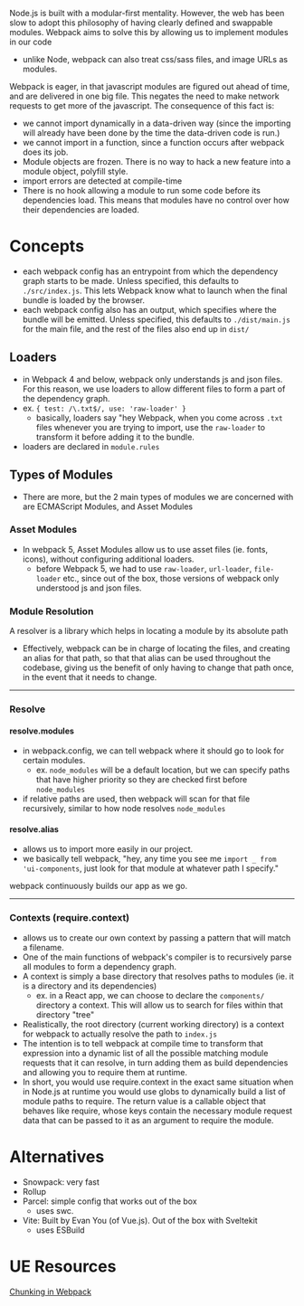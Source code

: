 
Node.js is built with a modular-first mentality. However, the web has been slow to adopt this philosophy of having clearly defined and swappable modules. Webpack aims to solve this by allowing us to implement modules in our code
- unlike Node, webpack can also treat css/sass files, and image URLs as modules.

Webpack is eager, in that javascript modules are figured out ahead of time, and are delivered in one big file. This negates the need to make network requests to get more of the javascript. The consequence of this fact is:
- we cannot import dynamically in a data-driven way (since the importing will already have been done by the time the data-driven code is run.)
- we cannot import in a function, since a function occurs after webpack does its job.
- Module objects are frozen. There is no way to hack a new feature into a module object, polyfill style.
- import errors are detected at compile-time
- There is no hook allowing a module to run some code before its dependencies load. This means that modules have no control over how their dependencies are loaded.

# Concepts
- each webpack config has an entrypoint from which the dependency graph starts to be made. Unless specified, this defaults to `./src/index.js`. This lets Webpack know what to launch when the final bundle is loaded by the browser.
- each webpack config also has an output, which specifies where the bundle will be emitted. Unless specified, this defaults to `./dist/main.js` for the main file, and the rest of the files also end up in `dist/`

## Loaders
- in Webpack 4 and below, webpack only understands js and json files. For this reason, we use loaders to allow different files to form a part of the dependency graph.
- ex. `{ test: /\.txt$/, use: 'raw-loader' }`
	- basically, loaders say "hey Webpack, when you come across `.txt` files whenever you are trying to import, use the `raw-loader` to transform it before adding it to the bundle.
- loaders are declared in `module.rules`

## Types of Modules
- There are more, but the 2 main types of modules we are concerned with are ECMAScript Modules, and Asset Modules

### Asset Modules
- In webpack 5, Asset Modules allow us to use asset files (ie. fonts, icons), without configuring additional loaders.
	- before Webpack 5, we had to use `raw-loader`, `url-loader`, `file-loader` etc., since out of the box, those versions of webpack only understood js and json files.

### Module Resolution
A resolver is a library which helps in locating a module by its absolute path
- Effectively, webpack can be in charge of locating the files, and creating an alias for that path, so that that alias can be used throughout the codebase, giving us the benefit of only having to change that path once, in the event that it needs to change.

* * *
### Resolve
#### resolve.modules
- in webpack.config, we can tell webpack where it should go to look for certain modules.
	- ex. `node_modules` will be a default location, but we can specify paths that have higher priority so they are checked first before `node_modules`
- if relative paths are used, then webpack will scan for that file recursively, similar to how node resolves `node_modules`

#### resolve.alias
- allows us to import more easily in our project.
- we basically tell webpack, "hey, any time you see me `import _ from 'ui-components`, just look for that module at whatever path I specify."

webpack continuously builds our app as we go.

* * *

### Contexts (require.context)
- allows us to create our own context by passing a pattern that will match a filename.
- One of the main functions of webpack's compiler is to recursively parse all modules to form a dependency graph.
- A context is simply a base directory that resolves paths to modules (ie. it is a directory and its dependencies)
	- ex. in a React app, we can choose to declare the `components/` directory a context. This will allow us to search for files within that directory "tree"
- Realistically, the root directory (current working directory) is a context for webpack to actually resolve the path to `index.js`
- The intention is to tell webpack at compile time to transform that expression into a dynamic list of all the possible matching module requests that it can resolve, in turn adding them as build dependencies and allowing you to require them at runtime.
- In short, you would use require.context in the exact same situation when in Node.js at runtime you would use globs to dynamically build a list of module paths to require. The return value is a callable object that behaves like require, whose keys contain the necessary module request data that can be passed to it as an argument to require the module.

# Alternatives
- Snowpack: very fast
- Rollup
- Parcel: simple config that works out of the box
	- uses swc.
- Vite: Built by Evan You (of Vue.js). Out of the box with Sveltekit
	- uses ESBuild

# UE Resources
[Chunking in Webpack](https://medium.com/hackernoon/the-100-correct-way-to-split-your-chunks-with-webpack-f8a9df5b7758)

